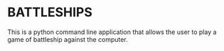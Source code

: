# BATTLESHIPS

This is a python command line application that allows the user to play a game of battleship against the computer.

